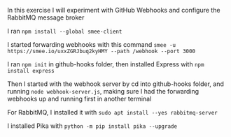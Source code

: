 In this exercise I will experiment with GitHub Webhooks and configure the RabbitMQ message broker

I ran `npm install --global smee-client`

I started forwarding webhooks with this command `smee -u https://smee.io/uxxZGRJbuq2kyHMY --path /webhook --port 3000`

I ran `npm init` in github-hooks folder, then installed Express with `npm install express`

Then I started with the webhook server by cd into github-hooks folder, and running `node webhook-server.js`, making sure I had the forwarding webhooks up and running first in another terminal

For RabbitMQ, I installed it with `sudo apt install --yes rabbitmq-server`

I installed Pika with `python -m pip install pika --upgrade`

